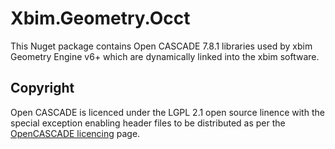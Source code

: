 # Xbim.Geometry.Occt

This Nuget package contains Open CASCADE 7.8.1 libraries used by xbim Geometry Engine v6+ which are dynamically linked into
the xbim software.

## Copyright

Open CASCADE is licenced under the LGPL 2.1 open source linence with the special exception enabling header files to be distributed as
per the [OpenCASCADE licencing](https://dev.opencascade.org/resources/licensing) page.